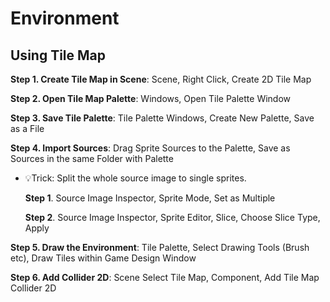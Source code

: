 # Environment 

## Using Tile Map

**Step 1. Create Tile Map in Scene**: Scene, Right Click, Create 2D Tile Map

**Step 2. Open Tile Map Palette**: Windows, Open Tile Palette Window

**Step 3. Save Tile Palette**: Tile Palette Windows, Create New Palette, Save as a File

**Step 4. Import Sources**: Drag Sprite Sources to the Palette, Save as Sources in the same Folder with Palette

- 💡Trick: Split the whole source image to single sprites.

  **Step 1**. Source Image Inspector, Sprite Mode, Set as Multiple

  **Step 2**. Source Image Inspector, Sprite Editor, Slice, Choose Slice Type, Apply

**Step 5. Draw the Environment**: Tile Palette, Select Drawing Tools (Brush etc), Draw Tiles within Game Design Window

**Step 6. Add Collider 2D**: Scene Select Tile Map, Component, Add Tile Map Collider 2D

